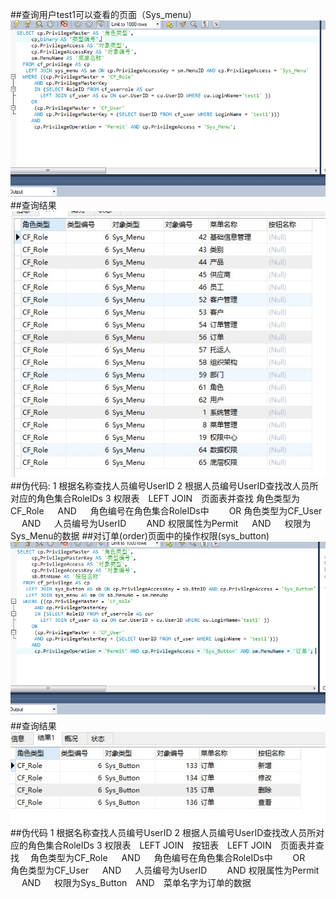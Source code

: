 ##查询用户test1可以查看的页面（Sys_menu）
![查询语句](a.PNG)
##查询结果
![查询结果](d.jpg)
##伪代码:
1 根据名称查找人员编号UserID
2 根据人员编号UserID查找改人员所对应的角色集合RoleIDs
3 权限表 LEFT JOIN 页面表并查找
  角色类型为CF_Role   AND   角色编号在角色集合RoleIDs中
   OR
  角色类型为CF_User   AND   人员编号为UserID
   AND
  权限属性为Permit   AND   权限为Sys_Menu的数据
##对订单(order)页面中的操作权限(sys_button)
![查询语句](b.PNG)
##查询结果
![查询结果](c.jpg)
##伪代码
1 根据名称查找人员编号UserID
2 根据人员编号UserID查找改人员所对应的角色集合RoleIDs
3 权限表 LEFT JOIN 按钮表 LEFT JOIN 页面表并查找
  角色类型为CF_Role   AND   角色编号在角色集合RoleIDs中
   OR
   角色类型为CF_User   AND   人员编号为UserID
   AND 权限属性为Permit   AND   权限为Sys_Button AND 菜单名字为订单的数据


